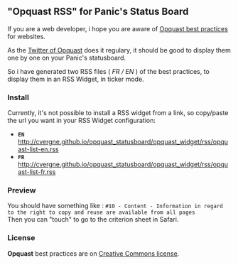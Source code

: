 ## "Opquast RSS" for Panic's Status Board

If you are a web developer, i hope you are aware of [Opquast best practices](http://opquast.com/en/) for websites. 

As the [Twitter of Opquast](https://twitter.com/opquast) does it regulary, it should be good to display them one by one on your Panic's statusboard.

So i have generated two RSS files ( _FR / EN_ ) of the best practices, to display them in an RSS Widget, in ticker mode.

### Install
Currently, it's not possible to install a RSS widget from a link, so copy/paste the url you want in your RSS Widget configuration:

* **`EN`**  http://cvergne.github.io/opquast_statusboard/opquast_widget/rss/opquast-list-en.rss
* **`FR`**  http://cvergne.github.io/opquast_statusboard/opquast_widget/rss/opquast-list-fr.rss

### Preview
You should have something like :
`#10 - Content - Information in regard to the right to copy and reuse are available from all pages`  
Then you can "touch" to go to the criterion sheet in Safari.

### License
**Opquast** best practices are on [Creative Commons license](http://creativecommons.org/licenses/by-sa/2.0/en/).


